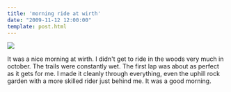 ```yaml
---
title: 'morning ride at wirth'
date: "2009-11-12 12:00:00"
template: post.html
---
```


![](http://slowtheory.openphoto.me.s3.amazonaws.com/custom/200911/PB120001-25bbc5_800x800.jpg)

It was a nice morning at wirth. I didn't get to ride in the woods very much in october. The trails were constantly wet. The first lap was about as perfect as it gets for me. I made it cleanly through everything, even the uphill rock garden with a more skilled rider just behind me. It was a good morning.